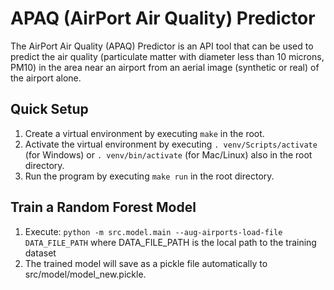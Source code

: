 # APAQ (AirPort Air Quality) Predictor
The AirPort Air Quality (APAQ) Predictor is an API tool that can be used to predict the air quality (particulate matter with diameter less than 10 microns, PM10) in the area near an airport from an aerial image (synthetic or real) of the airport alone.

## Quick Setup
1. Create a virtual environment by executing `make` in the root.
2. Activate the virtual environment by executing `. venv/Scripts/activate` (for Windows) or `. venv/bin/activate` (for Mac/Linux) also in the root directory.
3. Run the program by executing `make run` in the root directory.

## Train a Random Forest Model
1. Execute: `python -m src.model.main --aug-airports-load-file DATA_FILE_PATH` where DATA_FILE_PATH is the local path to the training dataset 
2. The trained model will save as a pickle file automatically to src/model/model_new.pickle.

